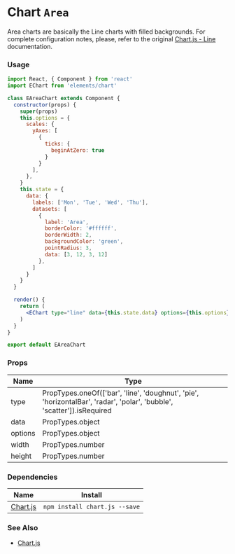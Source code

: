 # Chart `Area`

Area charts are basically the Line charts with filled backgrounds. For complete configuration notes, please, refer to the original [Chart.js - Line](http://www.chartjs.org/docs/latest/charts/line.html) documentation.

<!-- STORY -->

### Usage

```jsx
import React, { Component } from 'react'
import EChart from 'elements/chart'

class EAreaChart extends Component {
  constructor(props) {
    super(props)
    this.options = {
      scales: {
        yAxes: [
          {
            ticks: {
              beginAtZero: true
            }
          }
        ],
      },
    }
    this.state = {
      data: {
        labels: ['Mon', 'Tue', 'Wed', 'Thu'],
        datasets: [
          {
            label: 'Area',
            borderColor: '#ffffff',
            borderWidth: 2,
            backgroundColor: 'green',
            pointRadius: 3,
            data: [3, 12, 3, 12]
          },
        ]
      }
    }
  }

  render() {
    return (
      <EChart type="line" data={this.state.data} options={this.options} {...this.props}/>
    )
  }
}

export default EAreaChart
```

### Props

| Name    | Type                                                                                                                   |
|---------|------------------------------------------------------------------------------------------------------------------------|
| type    | PropTypes.oneOf(['bar', 'line', 'doughnut', 'pie', 'horizontalBar', 'radar', 'polar', 'bubble', 'scatter']).isRequired |
| data    | PropTypes.object                                                                                                       |
| options | PropTypes.object                                                                                                       |
| width   | PropTypes.number                                                                                                       |
| height  | PropTypes.number                                                                                                       |

### Dependencies

| Name        | Install    |
|-------------|---------|
| [Chart.js](http://www.chartjs.org/) | `npm install chart.js --save` |


### See Also
- [Chart.js](http://www.chartjs.org/)
